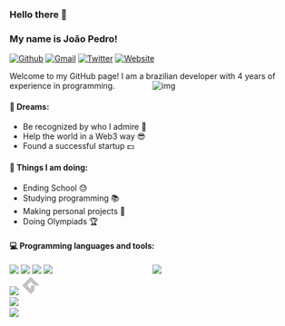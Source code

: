 ### Hello there 👋 
### My name is João Pedro!

[![Github](https://img.shields.io/badge/-Github-000?style=flat&logo=Github&logoColor=white)](https://github.com/theortsac)
[![Gmail](https://img.shields.io/badge/-Gmail-c14438?style=flat&logo=Gmail&logoColor=white)](mailto:john@skill2token.com)
[![Twitter](https://img.shields.io/twitter/follow/OrtsacThe?label=Twitter)](https://twitter.com/OrtsacThe)
[![Website](https://img.shields.io/badge/theortsac.com-online-sucess)](https://theortsac.com)

Welcome to my GitHub page! I am a brazilian developer with 4 years of experience in programming.
<img align="right" alt="img" src="https://s3.amazonaws.com/codementor_content/2016-Oct/pikachu.gif" width="50%" height="auto" />

#### 🚀 Dreams:
- Be recognized by who I admire 🤝
- Help the world in a Web3 way 😎
- Found a successful startup 💵

#### 🌱 Things I am doing: 
- Ending School 😓
- Studying programming 📚  
- Making personal projects 🎯
- Doing Olympiads 🏆

#### :computer: Programming languages and tools: 
<p>
	<img width="50%" align="right" src="https://github-readme-stats.vercel.app/api?username=theortsac&show_icons=true&theme=radical&title_color=8E2DE2&text_color=fff&icon_color=8E2DE2" />
	<code><img width="7%" src="https://upload.wikimedia.org/wikipedia/commons/thumb/3/38/HTML5_Badge.svg/600px-HTML5_Badge.svg.png"></code>
	<code><img width="7%" src="https://cdn-icons-png.flaticon.com/512/732/732190.png"></code>
	<code><img width="7%" src="https://upload.wikimedia.org/wikipedia/commons/thumb/9/99/Unofficial_JavaScript_logo_2.svg/480px-Unofficial_JavaScript_logo_2.svg.png"></code>
	<code><img width="7%" src="https://upload.wikimedia.org/wikipedia/commons/thumb/a/a7/React-icon.svg/2300px-React-icon.svg.png"></code>
	<br>
	<code><img width="7%" src="https://www.vectorlogo.zone/logos/python/python-icon.svg"></code>
	<code><img width="7%" src="https://raw.githubusercontent.com/vscode-icons/vscode-icons/c7a9e3c69a2af799d9ba8693819794718e194956/icons/file_type_gamemaker2.svg">
</code>
	<code><img width="6%" src="https://raw.githubusercontent.com/isocpp/logos/master/cpp_logo.png">
</code>
	<code><img width="7%" src="https://ludu-assets.s3.amazonaws.com/lesson-icons/26/OS6xpcvmIL6y0G3ZQW99">
</code>
</p>
